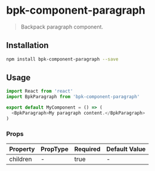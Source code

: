 # bpk-component-paragraph

> Backpack paragraph component.

## Installation

```sh
npm install bpk-component-paragraph --save
```

## Usage

```js
import React from 'react'
import BpkParagraph from 'bpk-component-paragraph'

export default MyComponent = () => (
  <BpkParagraph>My paragraph content.</BpkParagraph>
)
```

### Props

| Property | PropType | Required | Default Value |
| -------- | -------- | -------- | ------------- |
| children | -        | true     | -             |
